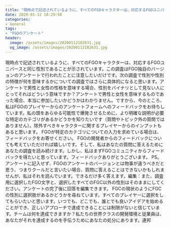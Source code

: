```yaml
---
title: "現時点で記述されているように、すべてのFGOキャラクターは、対応するFGOユニバースと同じ性別であることが示されています。"
date: 2020-01-12 18:29:58
categories:
- General
tags:
- "FGOのアンケート"
header:
  image: /assets/images/20200112182631.jpg
  og_image: /assets/images/20200112182631.jpg
---
```


現時点で記述されているように、すべてのFGOキャラクターは、対応するFGOユニバースと同じ性別であることが示されています。この調査はFGO独自のバージョンのアンケートで行われたことに注意したいだけです。次の調査で性別や性別の特徴が何を意味するかについての調査ではさらに具体的になると思います。アンケートで男性と女性の性格を意味する場合、性別をバイナリとして見ない人にとってそれはどういう意味ですか？アンケートで男性と女性を意味するものであった場合、本当に参加したいかどうかはわかりません。ですから、今のところ、私はFGOのプレイヤーからのアンケートフォームへのフィードバックをお待ちしています。私の頭をあらゆる可能性で爆発させるために、より明確な説明が必要な特定のカテゴリがあるかどうかを知りたいです（質問やトピック外の質問ではありません）。除外すべきキャラクターに関するプレイヤーからのインプットもあると思います。 FGOが特定のカテゴリについての入力を求めている場合は、フィードバックをお寄せください。 FGOの開発者からのフィードバックについても考えていただければ嬉しいです。そして、私はあなたの質問に答えるためにあなたの調査を読み続けます。しかし、私はまずFGOコミュニティからフィードバックを得たいと思っています。フィードバックありがとうございます。 PS。アンケートに記入せず、FGOのアンケートのバージョンとは物事が違うべきだと思う、つまりクールだと言いたい場合、質問に答えることはできないかもしれませんが、私はそれを読んでいます。できるだけ多く答えます。編集：また、調査用に選択したFGO文字と、選択したすべてのFGC以外の性別はそのままにしてください。アンケートの完了後に回答を編集できます。 FGCの現状のようにFGCの性別に選択肢があるかどうかを尋ねています。すべてのプレイヤーに選択をしてもらいたいと思います。いつでも、どこでも、誰とでも良いアイデアを始めることができ、正しいアプローチで達成できることには制限がないと信じています。チームは何を達成できますか？私たちの世界クラスの開発環境と従業員は、あなたがそれを達成するのを手伝うためにあなたの処分にあります。連邦
